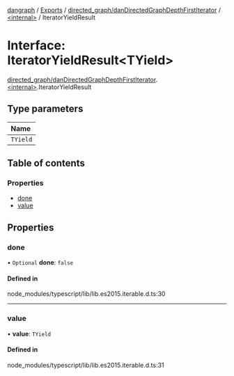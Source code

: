 [dangraph](../README.md) / [Exports](../modules.md) / [directed\_graph/danDirectedGraphDepthFirstIterator](../modules/directed_graph_danDirectedGraphDepthFirstIterator.md) / [\<internal\>](../modules/directed_graph_danDirectedGraphDepthFirstIterator._internal_.md) / IteratorYieldResult

# Interface: IteratorYieldResult\<TYield\>

[directed\_graph/danDirectedGraphDepthFirstIterator](../modules/directed_graph_danDirectedGraphDepthFirstIterator.md).[\<internal\>](../modules/directed_graph_danDirectedGraphDepthFirstIterator._internal_.md).IteratorYieldResult

## Type parameters

| Name |
| :------ |
| `TYield` |

## Table of contents

### Properties

- [done](directed_graph_danDirectedGraphDepthFirstIterator._internal_.IteratorYieldResult.md#done)
- [value](directed_graph_danDirectedGraphDepthFirstIterator._internal_.IteratorYieldResult.md#value)

## Properties

### done

• `Optional` **done**: ``false``

#### Defined in

node_modules/typescript/lib/lib.es2015.iterable.d.ts:30

___

### value

• **value**: `TYield`

#### Defined in

node_modules/typescript/lib/lib.es2015.iterable.d.ts:31
